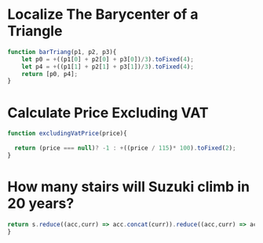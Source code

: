 # Localize The Barycenter of a Triangle
```javascript
function barTriang(p1, p2, p3){
    let p0 = +((p1[0] + p2[0] + p3[0])/3).toFixed(4);
    let p4 = +((p1[1] + p2[1] + p3[1])/3).toFixed(4);
    return [p0, p4];
}
```
# Calculate Price Excluding VAT
```javascript
function excludingVatPrice(price){
 
  return (price === null)? -1 : +((price / 115)* 100).toFixed(2);
}
```
# How many stairs will Suzuki climb in 20 years?
```javascript
return s.reduce((acc,curr) => acc.concat(curr)).reduce((acc,curr) => acc + curr)* 20; 
}
```
